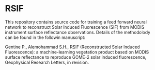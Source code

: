 # RSIF
This repository contains source code for training a feed forward neural network to reconstruct Solar Induced Fluorescence (SIF) from MODIS instrument surface reflectance observations. 
Details of the methodolody can be found in the followin manuscript:


Gentine P., Alemohammad S.H., RSIF (Reconstructed Solar Induced Fluorescence): a machine-learning vegetation product based on MODIS surface reflectance to reproduce GOME-2 solar induced fluorescence, Geophysical Research Letters, in revision. 
